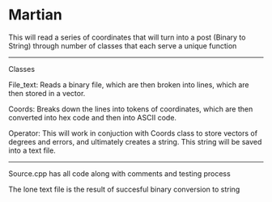 # Martian
This will read a series of coordinates that will turn into a post (Binary to String) through number of classes that each serve a unique function
<hr>
Classes

File_text: Reads a binary file, which are then broken into lines, which are then stored in a vector.

Coords: Breaks down the lines into tokens of coordinates, which are then converted into hex code and then into ASCII code.

Operator: This will work in conjuction with Coords class to store vectors of degrees and errors, and ultimately creates a string. This string will be saved into a text file. 

<hr>
Source.cpp has all code along with comments and testing process

The lone text file is the result of succesful binary conversion to string
